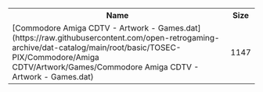 <table>
<tr><th>Name</th><th>Size</th></tr>
<tr><td>
[Commodore Amiga CDTV - Artwork - Games.dat](https://raw.githubusercontent.com/open-retrogaming-archive/dat-catalog/main/root/basic/TOSEC-PIX/Commodore/Amiga CDTV/Artwork/Games/Commodore Amiga CDTV - Artwork - Games.dat)
</td><td>1147</td></tr>
</table>
